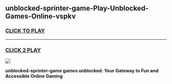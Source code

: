 
## unblocked-sprinter-game-Play-Unblocked-Games-Online-vspkv
<h3>
<a href="https://premium76.site?title=unblocked-sprinter-game&ref=24A">CLICK TO PLAY</a></h3>
<hr>

<h3>
<a href="https://premium76.site?title=unblocked-sprinter-game&ref=24A">CLICK 2 PLAY</a>
  
</h3>

<a href="https://premium76.site?title=unblocked-sprinter-game&ref=24A"><img src="https://clearcache.store/games.png"></a>


**unblocked-sprinter-game games unblocked: Your Gateway to Fun and Accessible Online Gaming**
